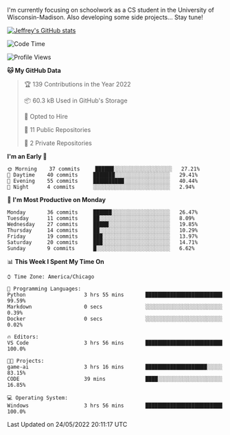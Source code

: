 

I'm currently focusing on schoolwork as a CS student in the University of Wisconsin-Madison.
Also developing some side projects...
Stay tune!

<!-- [![wakatime](https://wakatime.com/badge/user/99a12255-d5fa-4530-a56f-b1f6efe8669d.svg?style=for-the-badge)](https://wakatime.com/@99a12255-d5fa-4530-a56f-b1f6efe8669d) -->

[![Jeffrey's GitHub stats](https://github-readme-stats.vercel.app/api?username=slijeff&count_private=true&show_icons=true)](https://github.com/anuraghazra/github-readme-stats)

<!-- [![Jeffrey's wakatime stats](https://github-readme-stats.vercel.app/api/wakatime?username=slijeff&custom_title=Coding+Time+Last+Week)](https://github.com/slijeff/github-readme-stats) -->

<!-- [![Top Langs](https://github-readme-stats.vercel.app/api/top-langs/?username=slijeff&count_private=true&langs_count=8&hide=javascript&custom_title=Repo+Languages)](https://github.com/anuraghazra/github-readme-stats) -->

<!--START_SECTION:waka-->
![Code Time](http://img.shields.io/badge/Code%20Time-51%20hrs%2046%20mins-blue)

![Profile Views](http://img.shields.io/badge/Profile%20Views-0-blue)

**🐱 My GitHub Data** 

> 🏆 139 Contributions in the Year 2022
 > 
> 📦 60.3 kB Used in GitHub's Storage 
 > 
> 💼 Opted to Hire
 > 
> 📜 11 Public Repositories 
 > 
> 🔑 2 Private Repositories  
 > 
**I'm an Early 🐤** 

```text
🌞 Morning    37 commits     ██████░░░░░░░░░░░░░░░░░░░   27.21% 
🌆 Daytime    40 commits     ███████░░░░░░░░░░░░░░░░░░   29.41% 
🌃 Evening    55 commits     ██████████░░░░░░░░░░░░░░░   40.44% 
🌙 Night      4 commits      ░░░░░░░░░░░░░░░░░░░░░░░░░   2.94%

```
📅 **I'm Most Productive on Monday** 

```text
Monday       36 commits     ██████░░░░░░░░░░░░░░░░░░░   26.47% 
Tuesday      11 commits     ██░░░░░░░░░░░░░░░░░░░░░░░   8.09% 
Wednesday    27 commits     █████░░░░░░░░░░░░░░░░░░░░   19.85% 
Thursday     14 commits     ██░░░░░░░░░░░░░░░░░░░░░░░   10.29% 
Friday       19 commits     ███░░░░░░░░░░░░░░░░░░░░░░   13.97% 
Saturday     20 commits     ███░░░░░░░░░░░░░░░░░░░░░░   14.71% 
Sunday       9 commits      █░░░░░░░░░░░░░░░░░░░░░░░░   6.62%

```


📊 **This Week I Spent My Time On** 

```text
⌚︎ Time Zone: America/Chicago

💬 Programming Languages: 
Python                   3 hrs 55 mins       █████████████████████████   99.59% 
Markdown                 0 secs              ░░░░░░░░░░░░░░░░░░░░░░░░░   0.39% 
Docker                   0 secs              ░░░░░░░░░░░░░░░░░░░░░░░░░   0.02%

🔥 Editors: 
VS Code                  3 hrs 56 mins       █████████████████████████   100.0%

🐱‍💻 Projects: 
game-ai                  3 hrs 16 mins       ████████████████████░░░░░   83.15% 
CODE                     39 mins             ████░░░░░░░░░░░░░░░░░░░░░   16.85%

💻 Operating System: 
Windows                  3 hrs 56 mins       █████████████████████████   100.0%

```


 Last Updated on 24/05/2022 20:11:17 UTC
<!--END_SECTION:waka-->
